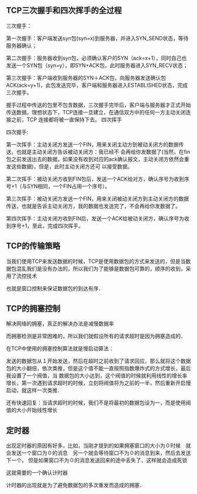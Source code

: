 

## TCP三次握手和四次挥手的全过程

三次握手：

第一次握手：客户端发送syn包(syn=x)到服务器，并进入SYN_SEND状态，等待服务器确认；

第二次握手：服务器收到syn包，必须确认客户的SYN（ack=x+1），同时自己也发送一个SYN包（syn=y），即SYN+ACK包，此时服务器进入SYN_RECV状态；

第三次握手：客户端收到服务器的SYN＋ACK包，向服务器发送确认包ACK(ack=y+1)，此包发送完毕，客户端和服务器进入ESTABLISHED状态，完成三次握手。

握手过程中传送的包里不包含数据，三次握手完毕后，客户端与服务器才正式开始传送数据。理想状态下，TCP连接一旦建立，在通信双方中的任何一方主动关闭连接之前，TCP 连接都将被一直保持下去。
四次挥手

四次握手:

第一次挥手：主动关闭方发送一个FIN，用来关闭主动方到被动关闭方的数据传送，也就是主动关闭方告诉被动关闭方：我已经不 会再给你发数据了(当然，在fin包之前发送出去的数据，如果没有收到对应的ack确认报文，主动关闭方依然会重发这些数据)，但是，此时主动关闭方还可 以接受数据。

第二次挥手：被动关闭方收到FIN包后，发送一个ACK给对方，确认序号为收到序号+1（与SYN相同，一个FIN占用一个序号）。

第三次挥手：被动关闭方发送一个FIN，用来关闭被动关闭方到主动关闭方的数据传送，也就是告诉主动关闭方，我的数据也发送完了，不会再给你发数据了。

第四次挥手：主动关闭方收到FIN后，发送一个ACK给被动关闭方，确认序号为收到序号+1，至此，完成四次挥手。


## TCP的传输策略

当我们使用TCP来发送数据的时候，TCP是使用数据包的方式来发送的，但是当数据包混乱我们是没有办法的，所以我们为了能够是数据包可靠的，顺序的收到，采用了流控技术

也就是窗口控制来保证数据包的到达有序．

## TCP的拥塞控制

解决网络的拥塞，真正的解决办法是减慢数据率

而拥塞检测是非常困难的，所以我们就假设所有的请求超时是因为拥塞造成的．

在TCP中使用的拥塞控制算法就是慢启动算法：

发送的数据包从１开始发送，然后在超时之前收到了请求回应，那么就将这个数据包的大小翻倍，依次类推，但是这个值不能一直按照指数爆炸式的方式增长，最后我设置了一个阀值，当
数据包的大小达到，这个阀值的时候就利用线性的增长率增长，第一次遇到请求超时的时候，立刻将阀值将为之前的一半，然后重新开启慢启动，就这样一次类推．

还有快速回复：当请求超时的时候，我们不是将最初的数据包设为一，而是使用阀值的大小开始线性增长

## 定时器

出现定时器的原因有好多，比如，当刚才提到的如果拥塞窗口的大小为０时候　就会发送一个窗口为０的消息　另一个就会等待窗口不为０的消息到来，然后去发送下一个，
但是如果窗口不为０的消息发送回来的途中丢失了，这样就会造成死锁

这就需要的一个确认计时器


计时器的出现就是为了避免数据包的多次重发而造成的拥塞．
